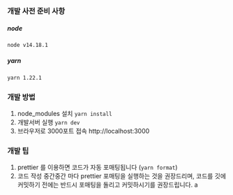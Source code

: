 ### 개발 사전 준비 사항

##### node

```bash
node v14.18.1
```

##### yarn

```bash
yarn 1.22.1
```

### 개발 방법

1. node_modules 설치 `yarn install`
2. 개발서버 실행 `yarn dev`
3. 브라우저로 3000포트 접속 http://localhost:3000

### 개발 팁

1. prettier 를 이용하면 코드가 자동 포매팅됩니다 (`yarn format`)
2. 코드 작성 중간중간 마다 prettier 포매팅을 실행하는 것을 권장드리며, 코드를 깃에 커밋하기 전에는 반드시 포매팅을 돌리고 커밋하시기를 권장드립니다.
 a
